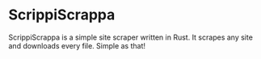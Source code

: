 # ScrippiScrappa
ScrippiScrappa is a simple site scraper written in Rust. It scrapes any site and downloads every file. Simple as that!
